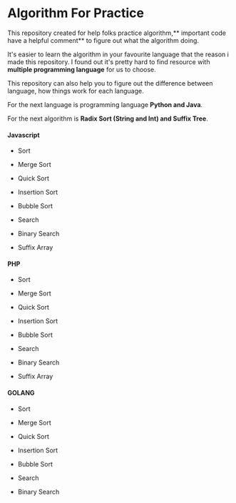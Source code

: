 # Algorithm For Practice
This repository created for help folks practice algorithm,** important code have a helpful comment** to figure out what the algorithm doing. 

It's easier to learn the algorithm in your favourite language that the reason i made this repository. I found out it's pretty hard to find resource with **multiple programming language** for us to choose.

This repository can also help you to figure out the difference between language, how things work for each language.

For the next language is programming language **Python and Java**.

For the next algorithm is **Radix Sort (String and Int) and Suffix Tree**.


#### Javascript
- Sort
 - Merge Sort
 - Quick Sort
 - Insertion Sort
 - Bubble Sort

- Search
 - Binary Search
 - Suffix Array


#### PHP
- Sort
 - Merge Sort
 - Quick Sort
 - Insertion Sort
 - Bubble Sort

- Search
 - Binary Search
 - Suffix Array


#### GOLANG
- Sort
 - Merge Sort
 - Quick Sort
 - Insertion Sort
 - Bubble Sort

- Search
 - Binary Search
